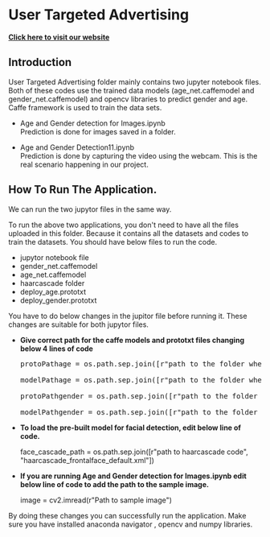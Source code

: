 # User Targeted Advertising

[**Click here to visit our website**](https://cepdnaclk.github.io/e16-3yp-digital-signage-based-user-targeted-advertising/)



##  Introduction

User Targeted Advertising folder mainly contains two jupyter notebook files. 
Both of these codes use the trained data models (age_net.caffemodel and gender_net.caffemodel) and opencv libraries to predict gender and age.
Caffe framework is used to train the data sets.
   
 - Age and Gender detection for Images.ipynb
    \
    Prediction is done for images saved in a folder.
    
 - Age and Gender Detection11.ipynb
   \
  Prediction is done by capturing the video using the webcam. This is the real scenario happening in our project.
  
  
 
## How To Run The Application.

We can run the two jupytor files in the same way.

To run the above two applications, you don't need to have all the files uploaded in this folder. Because it contains all the datasets and codes to train the datasets. You should have below files to run the code.
 - jupytor notebook file
 - gender_net.caffemodel
 - age_net.caffemodel
 - haarcascade folder
 - deploy_age.prototxt
 - deploy_gender.prototxt
 
You have to do below changes in the jupitor file before running it. These changes are suitable for both jupytor files.

 - <b>Give correct path for the caffe models and prototxt files changing below 4 lines of code</b>
   
   <pre>protoPathage = os.path.sep.join([r"path to the folder where deploy_age.prototxt is in",  "deploy_age.prototxt"])
   
   modelPathage = os.path.sep.join([r"path to the folder where age_net.caffemodel is in","age_net.caffemodel"])

   protoPathgender = os.path.sep.join([r"path to the folder where deploy_gender.prototxt  is in",  "deploy_gender.prototxt"])
   
   modelPathgender = os.path.sep.join([r"path to the folder where gender net.caffemodel is in","gender_net.caffemodel"])
   </pre>


 - <b>To load the pre-built model for facial detection, edit below line of code.</b>
 
   face_cascade_path = os.path.sep.join([r"path to haarcascade code",  "haarcascade_frontalface_default.xml"])
   
 - <b>If you are running Age and Gender detection for Images.ipynb edit below line of code to add the path to the sample image. </b>
  
   image = cv2.imread(r"Path to sample image")
   
  By doing these changes you can successfully run the application. Make sure you have installed anaconda navigator , opencv and numpy libraries.
   


